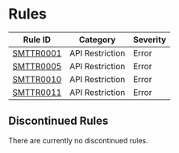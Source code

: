 # Rules

Rule ID                         | Category        | Severity
--------------------------------|-----------------|---------
[SMTTR0001](rules/SMTTR0001.md) | API Restriction | Error
[SMTTR0005](rules/SMTTR0005.md) | API Restriction | Error
[SMTTR0010](rules/SMTTR0010.md) | API Restriction | Error
[SMTTR0011](rules/SMTTR0011.md) | API Restriction | Error

## Discontinued Rules

There are currently no discontinued rules.
